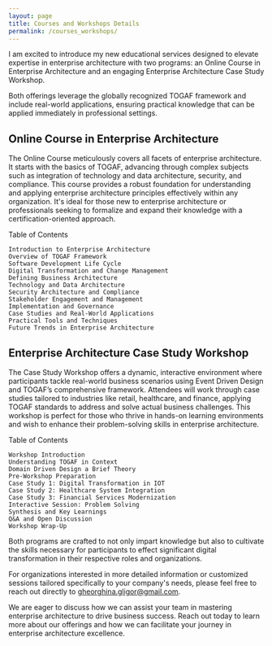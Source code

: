 ```yaml
---
layout: page
title: Courses and Workshops Details
permalink: /courses_workshops/
---
```


I am excited to introduce my new educational services designed to elevate expertise in enterprise architecture with two programs:
an Online Course in Enterprise Architecture and an engaging Enterprise Architecture Case Study Workshop. 

Both offerings leverage the globally recognized TOGAF framework and include real-world applications, ensuring practical knowledge that can be applied immediately in professional settings.


## Online Course in Enterprise Architecture

The Online Course meticulously covers all facets of enterprise architecture. It starts with the basics of TOGAF, advancing through complex subjects such as integration of technology and data architecture, security, and compliance. This course provides a robust foundation for understanding and applying enterprise architecture principles effectively within any organization. It's ideal for those new to enterprise architecture or professionals seeking to formalize and expand their knowledge with a certification-oriented approach.

Table of Contents

    Introduction to Enterprise Architecture
    Overview of TOGAF Framework
    Software Development Life Cycle
    Digital Transformation and Change Management
    Defining Business Architecture
    Technology and Data Architecture
    Security Architecture and Compliance
    Stakeholder Engagement and Management
    Implementation and Governance
    Case Studies and Real-World Applications
    Practical Tools and Techniques
    Future Trends in Enterprise Architecture 


## Enterprise Architecture Case Study Workshop

The Case Study Workshop offers a dynamic, interactive environment where participants tackle real-world business scenarios using Event Driven Design and TOGAF’s comprehensive framework. Attendees will work through case studies tailored to industries like retail, healthcare, and finance, applying TOGAF standards to address and solve actual business challenges. This workshop is perfect for those who thrive in hands-on learning environments and wish to enhance their problem-solving skills in enterprise architecture.

Table of Contents

    Workshop Introduction
    Understanding TOGAF in Context
    Domain Driven Design a Brief Theory
    Pre-Workshop Preparation
    Case Study 1: Digital Transformation in IOT
    Case Study 2: Healthcare System Integration
    Case Study 3: Financial Services Modernization
    Interactive Session: Problem Solving
    Synthesis and Key Learnings
    Q&A and Open Discussion
    Workshop Wrap-Up

Both programs are crafted to not only impart knowledge but also to cultivate the skills necessary for participants to effect significant digital transformation in their respective roles and organizations.

For organizations interested in more detailed information or customized sessions tailored specifically to your company's needs, please feel free to reach out directly to gheorghina.gligor@gmail.com. 

We are eager to discuss how we can assist your team in mastering enterprise architecture to drive business success. Reach out today to learn more about our offerings and how we can facilitate your journey in enterprise architecture excellence.